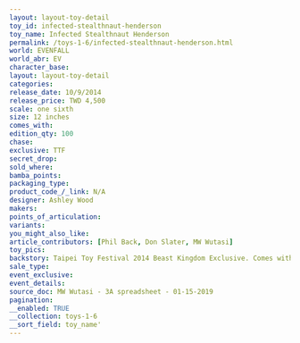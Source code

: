 ```yaml
---
layout: layout-toy-detail 
toy_id: infected-stealthnaut-henderson
toy_name: Infected Stealthnaut Henderson
permalink: /toys-1-6/infected-stealthnaut-henderson.html
world: EVENFALL
world_abr: EV
character_base: 
layout: layout-toy-detail
categories: 
release_date: 10/9/2014
release_price: TWD 4,500
scale: one sixth
size: 12 inches
comes_with: 
edition_qty: 100
chase: 
exclusive: TTF
secret_drop: 
sold_where: 
bamba_points: 
packaging_type: 
product_code_/_link: N/A
designer: Ashley Wood
makers: 
points_of_articulation: 
variants: 
you_might_also_like: 
article_contributors: [Phil Back, Don Slater, MW Wutasi]
toy_pics: 
backstory: Taipei Toy Festival 2014 Beast Kingdom Exclusive. Comes with helmet
sale_type: 
event_exclusive: 
event_details: 
source_doc: MW Wutasi - 3A spreadsheet - 01-15-2019
pagination: 
__enabled: TRUE
__collection: toys-1-6
__sort_field: toy_name'
---
```

